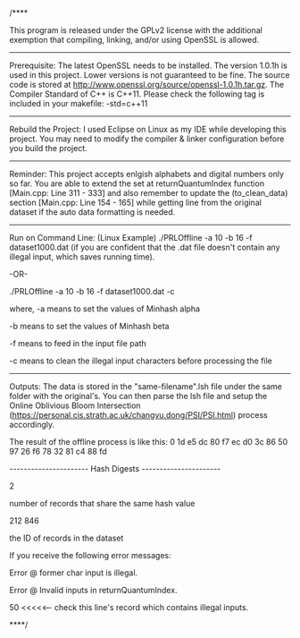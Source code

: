 /****

This program is released under the GPLv2 license with the additional exemption that compiling, linking, and/or using OpenSSL is allowed.

************
Prerequisite:
The latest OpenSSL needs to be installed. The version 1.0.1h is used in this project. Lower versions is not guaranteed to be fine. The source code is stored at http://www.openssl.org/source/openssl-1.0.1h.tar.gz.
The Compiler Standard of C++ is C++11. Please check the following tag is included in your makefile: -std=c++11

*******************
Rebuild the Project:
I used Eclipse on Linux as my IDE while developing this project. You may need to modify the compiler & linker configuration before you build the project. 

********
Reminder:
This project accepts enlgish alphabets and digital numbers only so far. You are able to extend the set at returnQuantumIndex function [Main.cpp: Line 311 - 333] and also remember to update the (to_clean_data) section [Main.cpp: Line 154 - 165] while getting line from the original dataset if the auto data formatting is needed.	

*******************
Run on Command Line:
(Linux Example) ./PRLOffline -a 10 -b 16 -f dataset1000.dat (if you are confident that the .dat file doesn't contain any illegal input, which saves running time).

-OR-

./PRLOffline -a 10 -b 16 -f dataset1000.dat -c

where,
-a means to set the values of Minhash alpha

-b means to set the values of Minhash beta

-f means to feed in the input file path

-c means to clean the illegal input characters before processing the file

*******
Outputs:
The data is stored in the "same-filename".lsh file under the same folder with the original's. You can then parse the lsh file and setup the Online Oblivious Bloom Intersection (https://personal.cis.strath.ac.uk/changyu.dong/PSI/PSI.html) process accordingly.

The result of the offline process is like this:
0 1d e5 dc 80 f7 ec d0 3c 86 50 97 26 f6 78 32 81 c4 88 fd

---------------------- Hash Digests ----------------------

2

number of records that share the same hash value

212 846

the ID of records in the dataset

If you receive the following error messages:

Error @ former char input is illegal.

Error @ Invalid inputs in returnQuantumIndex.

50 <<<<<-- check this line's record which contains illegal inputs.

****/
